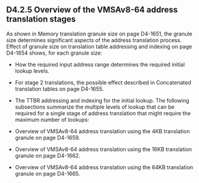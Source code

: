 ## D4.2.5 Overview of the VMSAv8-64 address translation stages

As shown in Memory translation granule size on page D4-1651, the granule size determines significant aspects of the address translation process. Effect of granule size on translation table addressing and indexing on page D4-1654 shows, for each granule size:
* How the required input address range determines the required initial lookup levels.
* For stage 2 translations, the possible effect described in Concatenated translation tables on page D4-1655.
* The TTBR addressing and indexing for the initial lookup.
The following subsections summarize the multiple levels of lookup that can be required for a single stage of address translation that might require the maximum number of lookups:

* Overview of VMSAv8-64 address translation using the 4KB translation granule on page D4-1659. 
* Overview of VMSAv8-64 address translation using the 16KB translation granule on page D4-1662. 
* Overview of VMSAv8-64 address translation using the 64KB translation granule on page D4-1665.
